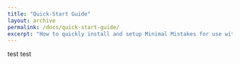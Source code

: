 ```yaml
---
title: "Quick-Start Guide"
layout: archive
permalink: /docs/quick-start-guide/
excerpt: "How to quickly install and setup Minimal Mistakes for use with GitHub Pages."
---
```


test test


